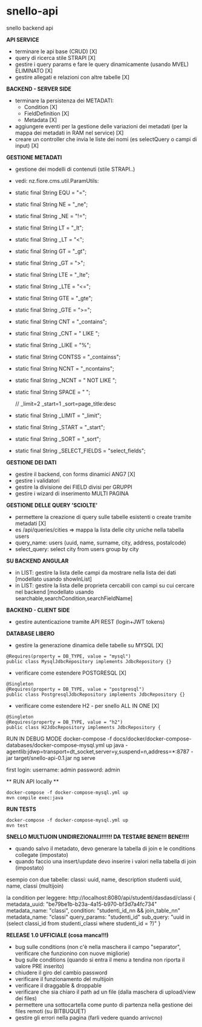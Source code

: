 # snello-api
snello backend api

**API SERVICE**

- terminare le api base (CRUD) [X] 
- query di ricerca stile STRAPI [X]  
- gestire i query params e fare le query dinamicamente (usando MVEL) ELIMINATO [X]
- gestire allegati e relazioni con altre tabelle [X] 


**BACKEND - SERVER SIDE**
- terminare la persistenza dei METADATI:
  - Condition  [X]
  - FieldDefinition  [X]
  - Metadata  [X]
- aggiungere eventi per la gestione delle variazioni dei metadati (per la mappa dei metadati in RAM nel service)  [X]
- creare un controller che invia le liste dei nomi (es selectQuery o campi di input)  [X]


**GESTIONE METADATI**
- gestione dei modelli di contenuti (stile STRAPI..)
- vedi: nz.fiore.cms.util.ParamUtils:

- static final String EQU = "="; 
- static final String NE = "_ne"; 
- static final String _NE = "!="; 
- static final String LT = "_lt"; 
- static final String _LT = "<"; 
- static final String GT = "_gt"; 
- static final String _GT = ">"; 
- static final String LTE = "_lte"; 
- static final String _LTE = "<="; 
- static final String GTE = "_gte"; 
- static final String _GTE = ">="; 
- static final String CNT = "_contains"; 
- static final String _CNT = " LIKE "; 
- static final String _LIKE = "%"; 
- static final String CONTSS = "_containss"; 
- static final String NCNT = "_ncontains"; 
- static final String _NCNT = " NOT LIKE "; 
- static final String SPACE = " "; 
   
    // _limit=2 _start=1 _sort=page_title:desc 
- static final String _LIMIT = "_limit"; 
- static final String _START = "_start"; 
- static final String _SORT = "_sort"; 
- static final String _SELECT_FIELDS = "select_fields"; 
 
 
**GESTIONE DEI DATI** 
- gestire il backend, con forms dinamici ANG7 [X] 
- gestire i validatori 
- gestire la divisione dei FIELD divisi per GRUPPI 
- gestire i wizard di inserimento MULTI PAGINA 
 
**GESTIONE DELLE QUERY 'SCIOLTE'** 
- permettere la creazione di query sulle tabelle esistenti o create tramite metadati [X] 
- es /api/queries/cities => mappa la lista delle city uniche nella tabella users 
- query_name:  users (uuid, name, surname, city, address, postalcode) 
- select_query: select city from users group by city 

**SU BACKEND ANGULAR** 
- in LIST: gestire la lista delle campi da mostrare nella lista dei dati 
[modellato usando showInList] 
- in LIST: gestire la lista delle proprieta cercabili con campi su cui cercare nel backend 
[modellato usando searchable,searchCondition,searchFieldName] 
 
**BACKEND - CLIENT SIDE** 
- gestire autenticazione tramite API REST (login+JWT tokens) 
 
 
**DATABASE LIBERO**
- gestire la generazione dinamica delle tabelle su MYSQL [X] 
```
@Requires(property = DB_TYPE, value = "mysql")
public class MysqlJdbcRepository implements JdbcRepository {}
```

- verificare come estendere POSTGRESQL  [X] 
```
@Singleton
@Requires(property = DB_TYPE, value = "postgresql")
public class PostgresqlJdbcRepository implements JdbcRepository {}
```
- verificare come estendere H2 - per snello ALL IN ONE  [X] 
```
@Singleton
@Requires(property = DB_TYPE, value = "h2")
public class H2JdbcRepository implements JdbcRepository {
```


RUN IN DEBUG MODE
docker-compose -f docs/docker/docker-compose-databases/docker-compose-mysql.yml up
java -agentlib:jdwp=transport=dt_socket,server=y,suspend=n,address=*:8787 -jar target/snello-api-0.1.jar
ng serve

first login:
username: admin
password: admin


** RUN API locally **
```
docker-compose -f docker-compose-mysql.yml up
mvn compile exec:java
```

**RUN TESTS**
```
docker-compose -f docker-compose-mysql.yml up
mvn test
```

**SNELLO MULTIJOIN UNIDIREZIONALI!!!!!! DA TESTARE BENE!!! BENE!!!!**

- quando salvo il metadato, devo generare la tabella di join e le conditions collegate (impostato)
- quando faccio una insert/update devo inserire i valori nella tabella di join (impostato)

esempio  con due tabelle:
classi: uuid, name, description
studenti uuid, name, classi (multijoin)

la condition per leggere: http://localhost:8080/api/studenti/dasdasd/classi
{
metadata_uuid: "be79be1b-b23a-4a15-b970-bf3d7a4fc734"
metadata_name: "classi", 
condition: "studenti_id_nn && join_table_nn"
metadata_name: "classi"
query_params: "studenti_id"
sub_query: "uuid in (select classi_id from studenti_classi where studenti_id = ?)"
}


**RELEASE 1.0 UFFICIALE (cosa manca!!!)**
- bug sulle conditions (non c'è nella maschera il campo "separator", verificare che funzionino con nuove migliorie)
- bug sulle conditions (quando si entra il menu a tendina non riporta il valore PRE inserito)
- chiudere il giro del cambio password
- verificare il funzionamento del multijoin
- verificare il draggable & droppable
- verificare che sia chiaro il path ad un file (dalla maschera di upload/view dei files)
- permettere una sottocartella come punto di partenza nella gestione dei files remoti (su BITBUQUET)
- gestire gli errori nella pagina (farli vedere quando arrivcno)